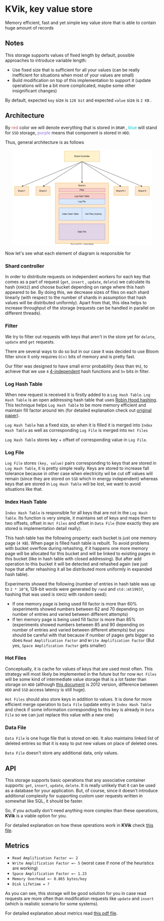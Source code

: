# KVik, key value store

Memory efficient, fast and yet simple key value store
that is able to contain huge amount of records

## Notes

This storage supports values of fixed length by default, possible approaches to introduce variable length:

- Use fixed size that is sufficient for all your values (can be really inefficient for situations when most of your
  values are small)
- Build modification on top of this implementation to support it (update operations will be a bit more complicated,
  maybe some other insignificant changes)

By default, expected `key` size is `128 bit` and expected `value` size is `2 KB` .

## Architecture

By <span style="color:indianred">red</span> color we will denote everything that is stored in `DRAM`
, <span style="color:darkturquoise">blue</span> will stand for `SSD` storage, <span style="color:mediumpurple">
purple</span> means that component is stored in `HDD`.

Thus, general architecture is as follows

<p align="center">
  <img src="resources/images/architecture.svg" alt="storage architecture" width="90%">
</p>

Now let's see what each element of diagram is responsible for

### Shard controller

In order to distribute requests on independent workers for each key that comes as a part of request (`get`, `insert`
, `update`, `delete`) we calculate its hash (`XXH32`)
and choose bucket depending on range where this hash appeared to be. By doing this, we decrease sizes of
files on each shard linearly (with respect to the number of shards in assumption that hash values will be distributed
uniformly).
Apart from that, this idea helps to increase throughput of the storage (requests can be handled in parallel on different
threads).

### Filter

We try to filter out requests with keys that aren't in the store yet for `delete`, `update` and `get` requests.

There are several ways to do so but in our case it was decided to use Bloom filter since it only requires `O(n)` bits
of memory and is pretty fast.

Our filter was designed to have small error probability (less than `9%`), to achieve that we
use `4` [4-independent](https://en.wikipedia.org/wiki/K-independent_hashing) hash functions and `5n` bits in filter.

### Log Hash Table

When new request is received it is firstly added to a `Log Hash Table`. `Log Hash Table` is an open addressing hash
table that
uses [Robin Hood hashing](https://programming.guide/robin-hood-hashing.html). This technique helps `Log Hash Table` to
be more memory efficient and maintain fill factor around `90%` (for detailed explanation check
out [original paper](https://cs.uwaterloo.ca/research/tr/1986/CS-86-14.pdf)).

`Log Hash Table` has a fixed size, so when it is filled it is merged into `Index Hash Table` as well as
corresponding `Log File` is merged into `Hot Files`

`Log Hash Table` stores key + offset of corresponding value in `Log File`.

### Log File

`Log File` stores `(key, value)` pairs corresponding to keys that are stored in `Log Hash Table`, it is pretty simple
really. Keys are stored to increase fall tolerance because in other case when electricity wil be cut off values will
remain (since they are stored on `SSD` which in energy independent) whereas keys that are stored in `Log Hash Table`
will be lost, we want to avoid situations like that.

### Index Hash Table

`Index Hash Table` is responsible for all keys that are not in the `Log Hash Table`. Its function is very simple, it
maintains set of keys and maps them to two offsets, offset in `Hot Files` and offset in `Data File` (how exactly they
are stored is implementation detail really).

This hash table has the following property: each bucket is just one memory page (`4 KB`). When page is filled hash table
is rebuilt. To avoid problems with bucket overflow during rehashing, if it happens one more memory page will be
allocated for this bucket and will be linked to existing pages in this bucket (like in hash table with closed
addressing). But after add operation to this bucket it will be detected and rehashed again (we just hope that after
rehashing it all be distributed more uniformly in expanded hash table).

Experiments showed the following (number of entries in hash table was up to `2 * 10^8`, 128-bit words were generated
by `rand` and `std::mt19937`, hashing that was used is `XXH32` with random seed):

- If one memory page is being used fill factor is more than 60% (experiments showed numbers between 62 and 70 depending
  on number of entries and varied between different attempts)
- If ten memory page is being used fill factor is more than 85% (experiments showed numbers between 85 and 90 depending
  on number of entries and varied between different attempts) but you should be careful with that because if number of
  pages gets bigger so does `Read Amplification Factor` and `Write Amplification Factor` (But
  yes, `Space Amplification Factor` gets smaller)

### Hot Files

Conceptually, it is cache for values of keys that are used most often. This strategy will most likely be implemented
in the future but for now `Hot Files` will be some kind of intermediate value storage that is a lot faster than storage
on `HDD` (although [this document](https://gist.github.com/jboner/2841832) is 2012 version, difference between `HDD` and
`SSD` access latency is still huge).

`Hot Files` should also store keys in addition to values. It is done for more efficient merge operation to `Data File`
(update entry in `Index Hash Table` and check if some information corresponding to this key is already in `Data File`
so we can just replace this value with a new one)

### Data File

`Data File` is one huge file that is stored on `HDD`. It also maintains linked list of deleted entries so that it is easy
to put new values on place of deleted ones.

`Data File` doesn't store any additional data, only values.

## API

This storage supports basic operations that any associative container supports: `get`, `insert`, `update`, `delete`.
It is really unlikely that it can be used as a database for your application. But, of course, since it doesn't introduce
additional complexity for supporting custom user requests written in somewhat like SQL, it should be faster.

So, if you actually don't need anything more complex than these operations, **KVik** is a viable option for you.

For detailed explanation on how these operations work in **KVik** check [this file](./API_DESCRIPTION.md).

## Metrics

- `Read Amplification Factor =~ 2`
- `Write Amplification Factor =~ 5` (worst case if none of the heuristics are working)
- `Space Amplification Factor =~ 1.23`
- `Memory Overhead =~ 0.865 bytes/key`
- `Disk Lifetime = ?`

As you can see, this storage will be good solution for you in case read requests are more often than modification
requests like `update` and `insert` (which is realistic scenario for some systems).

For detailed explanation about metrics read [this pdf file](./metrics.pdf).
